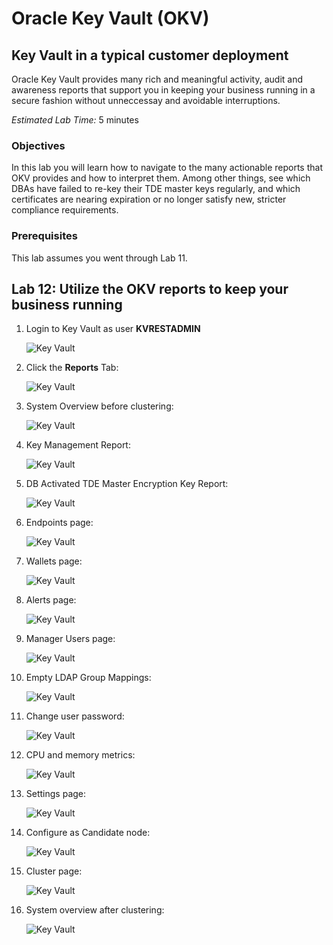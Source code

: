 # Oracle Key Vault (OKV)

## Key Vault in a typical customer deployment
Oracle Key Vault provides many rich and meaningful activity, audit and awareness reports that support you in keeping your business running in a secure fashion without unneccessay and avoidable interruptions.

*Estimated Lab Time:* 5 minutes

### Objectives
In this lab you will learn how to navigate to the many actionable reports that OKV provides and how to interpret them. Among other things, see which DBAs have failed to re-key their TDE master keys regularly, and which certificates are nearing expiration or no longer satisfy new, stricter compliance requirements.

### Prerequisites
This lab assumes you went through Lab 11. 

## Lab 12: Utilize the OKV reports to keep your business running

1. Login to Key Vault as user **KVRESTADMIN**

     ![Key Vault](./images/image-2025-09-03_13-29-46.png "Login to Key Vault as an OKV administrator.")

2. Click the **Reports** Tab:

    ![Key Vault](./images/image-2025-7-24_12-11-54.png "Click the Reports Tab.")

3. System Overview before clustering:

    ![Key Vault](./images/image-2025-09-11-17.41.21.png "Expand Keys and Wallets Reports and click on Certificate Awareness Report:")

4. Key Management Report:

    ![Key Vault](./images/image-2025-09-11-17.53.46.png "Certficates are listed and grouped by their length and remaining life time:")

5. DB Activated TDE Master Encryption Key Report:

    ![Key Vault](./images/image-2025-09-11-18.09.03.png "Click the Endpoints Tab.")

6. Endpoints page:

    ![Key Vault](./images/image-2025-09-11-18.13.52.png "Expand Keys and Wallets Reports and click on Certificate Awareness Report:")

7. Wallets page:

    ![Key Vault](./images/image-2025-09-11-18.20.43.png "Expand Keys and Wallets Reports and click on Certificate Awareness Report:")

8. Alerts page:

    ![Key Vault](./images/image-2025-09-11-18.27.41.png "Expand Keys and Wallets Reports and click on Certificate Awareness Report:")

9. Manager Users page:

    ![Key Vault](./images/image-2025-09-11-18.29.46.png "Expand Keys and Wallets Reports and click on Certificate Awareness Report:")

10. Empty LDAP Group Mappings:

    ![Key Vault](./images/image-2025-09-11-18.33.10.png "Expand Keys and Wallets Reports and click on Certificate Awareness Report:")

11. Change user password:

    ![Key Vault](./images/image-2025-09-11-18.42.01.png "Expand Keys and Wallets Reports and click on Certificate Awareness Report:")

12. CPU and memory metrics:

    ![Key Vault](./images/image-2025-09-11-18.46.22.png "Expand Keys and Wallets Reports and click on Certificate Awareness Report:")

13. Settings page:

    ![Key Vault](./images/image-2025-09-11-18.48.38-CUSTOM.png "Expand Keys and Wallets Reports and click on Certificate Awareness Report:")

14. Configure as Candidate node:

    ![Key Vault](./images/image-2025-09-11-18.50.51.png "Expand Keys and Wallets Reports and click on Certificate Awareness Report:")

15. Cluster page:

    ![Key Vault](./images/image-2025-09-11-18.58.43.png "Expand Keys and Wallets Reports and click on Certificate Awareness Report:")

16. System overview after clustering:

    ![Key Vault](./images/image-2025-09-11-19.02.06.png "Expand Keys and Wallets Reports and click on Certificate Awareness Report:")